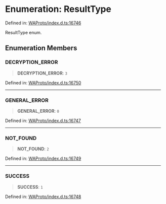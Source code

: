 # Enumeration: ResultType

Defined in: [WAProto/index.d.ts:16746](https://github.com/Fokusdotid/Baileys/blob/58a03b5a49cf326e1050515994499cb0bb76662f/WAProto/index.d.ts#L16746)

ResultType enum.

## Enumeration Members

### DECRYPTION\_ERROR

> **DECRYPTION\_ERROR**: `3`

Defined in: [WAProto/index.d.ts:16750](https://github.com/Fokusdotid/Baileys/blob/58a03b5a49cf326e1050515994499cb0bb76662f/WAProto/index.d.ts#L16750)

***

### GENERAL\_ERROR

> **GENERAL\_ERROR**: `0`

Defined in: [WAProto/index.d.ts:16747](https://github.com/Fokusdotid/Baileys/blob/58a03b5a49cf326e1050515994499cb0bb76662f/WAProto/index.d.ts#L16747)

***

### NOT\_FOUND

> **NOT\_FOUND**: `2`

Defined in: [WAProto/index.d.ts:16749](https://github.com/Fokusdotid/Baileys/blob/58a03b5a49cf326e1050515994499cb0bb76662f/WAProto/index.d.ts#L16749)

***

### SUCCESS

> **SUCCESS**: `1`

Defined in: [WAProto/index.d.ts:16748](https://github.com/Fokusdotid/Baileys/blob/58a03b5a49cf326e1050515994499cb0bb76662f/WAProto/index.d.ts#L16748)

